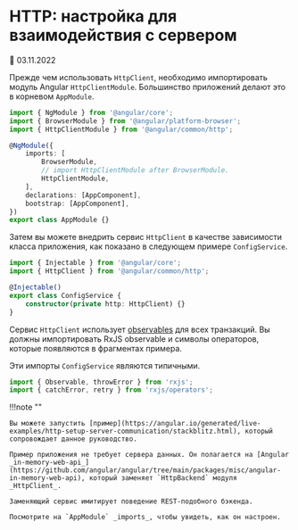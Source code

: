 # HTTP: настройка для взаимодействия с сервером

:date: 03.11.2022

Прежде чем использовать `HttpClient`, необходимо импортировать модуль Angular `HttpClientModule`. Большинство приложений делают это в корневом `AppModule`.

```ts
import { NgModule } from '@angular/core';
import { BrowserModule } from '@angular/platform-browser';
import { HttpClientModule } from '@angular/common/http';

@NgModule({
    imports: [
        BrowserModule,
        // import HttpClientModule after BrowserModule.
        HttpClientModule,
    ],
    declarations: [AppComponent],
    bootstrap: [AppComponent],
})
export class AppModule {}
```

Затем вы можете внедрить сервис `HttpClient` в качестве зависимости класса приложения, как показано в следующем примере `ConfigService`.

```ts
import { Injectable } from '@angular/core';
import { HttpClient } from '@angular/common/http';

@Injectable()
export class ConfigService {
    constructor(private http: HttpClient) {}
}
```

Сервис `HttpClient` использует [observables](glossary.md#observable 'Observable definition') для всех транзакций. Вы должны импортировать RxJS observable и символы операторов, которые появляются в фрагментах примера.

Эти импорты `ConfigService` являются типичными.

```ts
import { Observable, throwError } from 'rxjs';
import { catchError, retry } from 'rxjs/operators';
```

!!!note ""

    Вы можете запустить [пример](https://angular.io/generated/live-examples/http-setup-server-communication/stackblitz.html), который сопровождает данное руководство.

    Пример приложения не требует сервера данных. Он полагается на [Angular _in-memory-web-api_](https://github.com/angular/angular/tree/main/packages/misc/angular-in-memory-web-api), который заменяет `HttpBackend` модуля _HttpClient_.

    Заменяющий сервис имитирует поведение REST-подобного бэкенда.

    Посмотрите на `AppModule` _imports_, чтобы увидеть, как он настроен.
